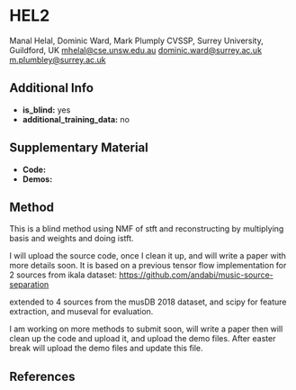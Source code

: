 
# HEL2 <!-- Your submission short name in <=4 characters -->
Manal Helal, Dominic Ward, Mark Plumply <!-- Authors  -->
CVSSP, Surrey University, Guildford, UK <!-- Affiliations -->
mhelal@cse.unsw.edu.au <!-- one corresponding mail address -->
dominic.ward@surrey.ac.uk
m.plumbley@surrey.ac.uk

## Additional Info

* __is_blind:__ yes  <!-- if you used supervised learning, answer no -->
* __additional_training_data:__ no  <!-- if you used more data than musdb (not including data augmentation)-->

## Supplementary Material

* __Code:__
* __Demos:__ 


## Method

This is a blind method using NMF of stft and reconstructing by multiplying basis and weights and doing istft. 

I will upload the source code, once I clean it up, and will write a paper with more details soon. It is based on a previous tensor flow implementation for 2 sources from ikala dataset: 
https://github.com/andabi/music-source-separation

extended to 4 sources from the musDB 2018 dataset, and scipy for feature extraction, and museval for evaluation.

I am working on more methods to submit soon, will write a paper then will clean up the code and upload it, and upload the demo files. After easter break will upload the demo files and update this file.

## References

